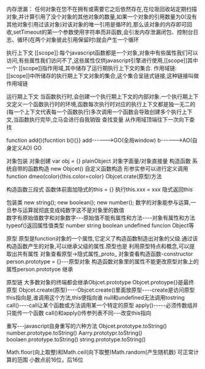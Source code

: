 内存泄漏：
    任何对象在您不在拥有或需要它之后依然存在,在垃圾回收站定期扫描对象,并计算引用了没个对象的其他对象的数量,如果一个对象的引用数量为0(没有其他对象引用过该对象)对该对象的唯一引用是循环的,那么该对象的内存即可回收,setTimeout的第一个参数使用字符串而非函数,会引发内存泄漏闭包、控制台日志、循环(在两个对象彼此引用保留时)就会产生一个循环

执行上下文
[[scope]]:每个javascript函数都是一个对象,对象中有些属性我们可以访问,有些属性我们访问不了,这些属性仅供javascript引擎进行使用,[[scope]]其中一个
[[scope]]指作用域,其中储存了运行期执行上下文的集合.
作用域链:[[scope]]中所储存的执行期上下文对象的集合,这个集合呈链式链接,这种链接叫做作用域链

运行期上下文
当函数执行时,会创建一个执行期上下文的内部对象.一个执行期上下文定义一个函数执行时的环境,函数每次执行时对应的执行上下文都是独一无二的(每一个上下文代表每一个函数执行)多次调用一个函数会导致创建多个执行上下文,当函数执行完毕,立马会进行自我销毁
查找变量
从作用域顶端往下一次向下查找

function add(){fucntion b(){}}
add------>GO(全局window)
b------>AO(自身定义AO)
        GO

对象包装
    对象创建
    var obj = {} plainObject 对象字面量/对象直接量
    构造函数
        系统自带的函数构造 new Objcet()
        自定义函数构造
        形参实参可以进行定义调用
        function dmeo(color){this.color=color}
Objcet.crate(原型)方法

构造函数三段式
函数体前面加隐式的this = {}
执行this.xxx = xxx
隐式返回this

包装类
new string();
new boolean();
new number();
数字的对象能参与运算,一旦参与运算就彻底变成纯数字这不是对象里的数值  
数字有原始值数字和对象数字---原始值不能有属性和方法----对象有属性和方法
typeof()返回属性值类型  number string boolean undefined funcion Object等

原型
原型是function对象的一个属性,它定义了构造函数制造出对象的父级.通过该构造函数产生的对象,可以继承父级的属性.原型也是
利用原型特点和概念,可以提取出共有属性
对象查看原型->隐式属性_proto_
对象查看构造函数-constructor
person.prototype = {}---原型对象
构造函数对象里的属性不能更改原型对象上的属性person.prototyoe
继承

原型链 
大多数对象的终端都会继承Objcet.prototype
Objcet.protoype{}是最终原型
Objcet.create(原型)----Objcet.create()里面放原型----create是访问原型
this指向是,谁调用这个方法,this便指向谁
null和undefined无法调用tostring
call()----call让某个函数或方法调用某一个特定的原型
apply()-----必须传数组并只能传一个函数
call()和apply()传参列表不同---改变this指向

重写---javascript自身重写的六种方法
Objcet.prototype.toString()
number.prototype.toString()
Aarry.prototypr.toString()
boolaen.prototype.toString()
string.prototype.toString()

Math.floor(向上取整)和Math.ceil(向下取整)Math.random(产生随机数)
可正常计算的范围 小数点前16位，后16位
